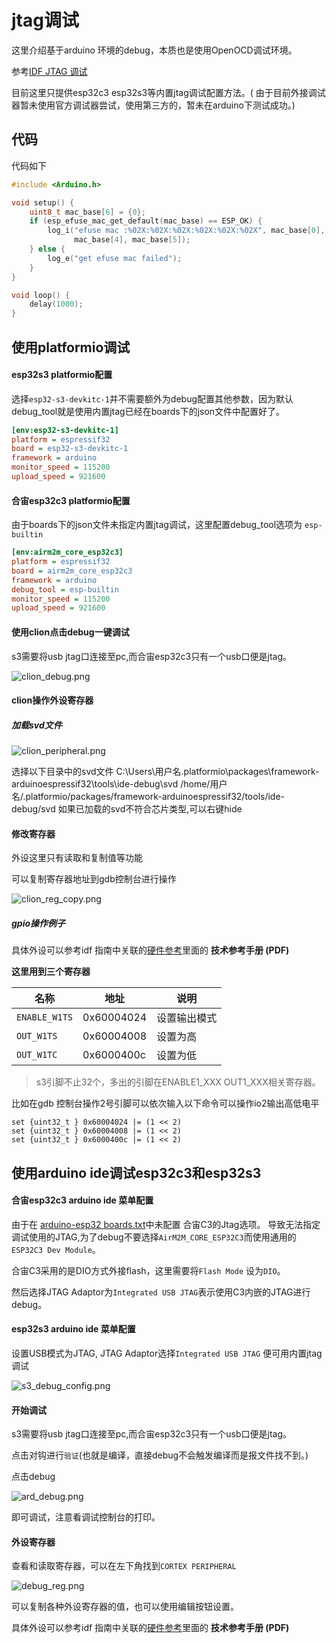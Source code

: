 # jtag调试

这里介绍基于arduino 环境的debug，本质也是使用OpenOCD调试环境。

参考[IDF JTAG 调试](https://docs.espressif.com/projects/esp-idf/zh_CN/v5.2.2/esp32s3/api-guides/jtag-debugging/index.html)

目前这里只提供esp32c3 esp32s3等内置jtag调试配置方法。(
由于目前外接调试器暂未使用官方调试器尝试，使用第三方的，暂未在arduino下测试成功。)

## 代码

代码如下

```C++
#include <Arduino.h>

void setup() {
    uint8_t mac_base[6] = {0};
    if (esp_efuse_mac_get_default(mac_base) == ESP_OK) {
        log_i("efuse mac :%02X:%02X:%02X:%02X:%02X:%02X", mac_base[0], mac_base[1], mac_base[2], mac_base[3],
              mac_base[4], mac_base[5]);
    } else {
        log_e("get efuse mac failed");
    }
}

void loop() {
    delay(1000);
}
```

## 使用platformio调试

#### esp32s3 platformio配置

选择`esp32-s3-devkitc-1`并不需要额外为debug配置其他参数，因为默认debug_tool就是使用内置jtag已经在boards下的json文件中配置好了。

```Ini
[env:esp32-s3-devkitc-1]
platform = espressif32
board = esp32-s3-devkitc-1
framework = arduino
monitor_speed = 115200
upload_speed = 921600
```

#### 合宙esp32c3 platformio配置

由于boards下的json文件未指定内置jtag调试，这里配置debug_tool选项为 `esp-builtin`

```Ini
[env:airm2m_core_esp32c3]
platform = espressif32
board = airm2m_core_esp32c3
framework = arduino
debug_tool = esp-builtin
monitor_speed = 115200
upload_speed = 921600
```

#### 使用clion点击debug一键调试

s3需要将usb jtag口连接至pc,而合宙esp32c3只有一个usb口便是jtag。

![clion_debug.png](clion_debug.png)

#### clion操作外设寄存器

##### 加载svd文件

![clion_peripheral.png](clion_peripheral.png)

选择以下目录中的svd文件
<tabs>
    <tab title="Windows">
        <code-block lang="plain text">C:\Users\用户名\.platformio\packages\framework-arduinoespressif32\tools\ide-debug\svd</code-block>
    </tab>
    <tab title="Linux">
        <code-block lang="plain text">/home/用户名/.platformio/packages/framework-arduinoespressif32/tools/ide-debug/svd
          </code-block>
    </tab>
</tabs>
如果已加载的svd不符合芯片类型,可以右键hide

#### 修改寄存器

外设这里只有读取和复制值等功能

可以复制寄存器地址到gdb控制台进行操作

![clion_reg_copy.png](clion_reg_copy.png)


##### gpio操作例子

具体外设可以参考idf
指南中关联的[硬件参考](https://docs.espressif.com/projects/esp-idf/zh_CN/latest/esp32s3/hw-reference/index.html)里面的 
**技术参考手册 (PDF)**

**这里用到三个寄存器**

| 名称            | 地址         | 说明     |
|---------------|------------|--------|
| `ENABLE_W1TS` | 0x60004024 | 设置输出模式 |
| `OUT_W1TS`    | 0x60004008 | 设置为高   |
| `OUT_W1TC`    | 0x6000400c | 设置为低   |

>s3引脚不止32个，多出的引脚在ENABLE1_XXX OUT1_XXX相关寄存器。

比如在gdb 控制台操作2号引脚可以依次输入以下命令可以操作io2输出高低电平
```Shell
set {uint32_t } 0x60004024 |= (1 << 2)
set {uint32_t } 0x60004008 |= (1 << 2)
set {uint32_t } 0x6000400c |= (1 << 2)
```


## 使用arduino ide调试esp32c3和esp32s3

#### 合宙esp32c3 arduino ide 菜单配置

由于在 [arduino-esp32 boards.txt](https://github.com/espressif/arduino-esp32/blob/master/boards.txt)中未配置
合宙C3的Jtag选项。 导致无法指定调试使用的JTAG,为了debug不要选择`AirM2M_CORE_ESP32C3`而使用通用的`ESP32C3 Dev Module`。

合宙C3采用的是DIO方式外接flash，这里需要将`Flash Mode` 设为`DIO`。

然后选择JTAG Adaptor为`Integrated USB JTAG`表示使用C3内嵌的JTAG进行debug。

#### esp32s3 arduino ide 菜单配置

设置USB模式为JTAG, JTAG Adaptor选择`Integrated USB JTAG` 便可用内置jtag 调试

![s3_debug_config.png](s3_debug_config.png)

#### 开始调试

s3需要将usb jtag口连接至pc,而合宙esp32c3只有一个usb口便是jtag。

点击对钩进行`验证`(也就是编译，直接debug不会触发编译而是报文件找不到。)

点击debug

![ard_debug.png](ard_debug.png)

即可调试，注意看调试控制台的打印。

#### 外设寄存器

查看和读取寄存器，可以在左下角找到`CORTEX PERIPHERAL`

![debug_reg.png](debug_reg.png)

可以复制各种外设寄存器的值，也可以使用编辑按钮设置。

具体外设可以参考idf
指南中关联的[硬件参考](https://docs.espressif.com/projects/esp-idf/zh_CN/latest/esp32s3/hw-reference/index.html)里面的 
**技术参考手册 (PDF)**


